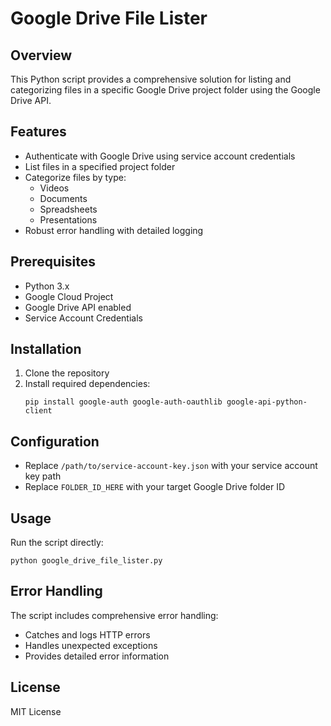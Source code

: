 # Google Drive File Lister

## Overview
This Python script provides a comprehensive solution for listing and categorizing files in a specific Google Drive project folder using the Google Drive API.

## Features
- Authenticate with Google Drive using service account credentials
- List files in a specified project folder
- Categorize files by type:
  - Videos
  - Documents
  - Spreadsheets
  - Presentations
- Robust error handling with detailed logging

## Prerequisites
- Python 3.x
- Google Cloud Project
- Google Drive API enabled
- Service Account Credentials

## Installation
1. Clone the repository
2. Install required dependencies:
   ```
   pip install google-auth google-auth-oauthlib google-api-python-client
   ```

## Configuration
- Replace `/path/to/service-account-key.json` with your service account key path
- Replace `FOLDER_ID_HERE` with your target Google Drive folder ID

## Usage
Run the script directly:
```
python google_drive_file_lister.py
```

## Error Handling
The script includes comprehensive error handling:
- Catches and logs HTTP errors
- Handles unexpected exceptions
- Provides detailed error information

## License
MIT License
